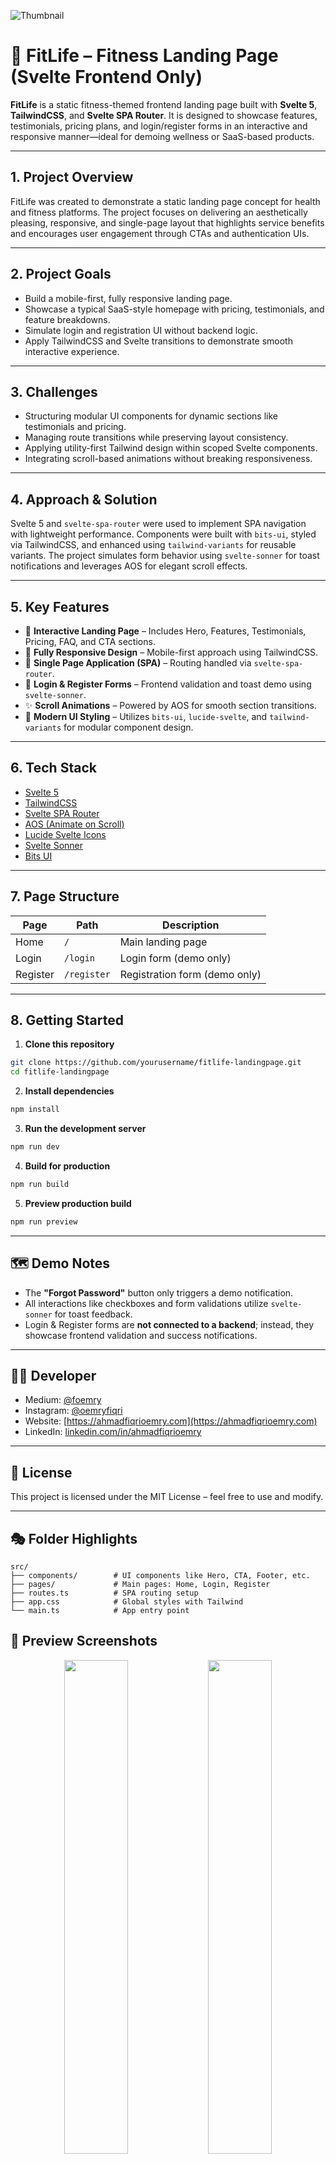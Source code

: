 ![Thumbnail](./public/thumbnail_fitlife.png)

# 💪 FitLife – Fitness Landing Page (Svelte Frontend Only)

**FitLife** is a static fitness-themed frontend landing page built with **Svelte 5**, **TailwindCSS**, and **Svelte SPA Router**. It is designed to showcase features, testimonials, pricing plans, and login/register forms in an interactive and responsive manner—ideal for demoing wellness or SaaS-based products.

---

## 1. Project Overview

FitLife was created to demonstrate a static landing page concept for health and fitness platforms. The project focuses on delivering an aesthetically pleasing, responsive, and single-page layout that highlights service benefits and encourages user engagement through CTAs and authentication UIs.

---

## 2. Project Goals

- Build a mobile-first, fully responsive landing page.
- Showcase a typical SaaS-style homepage with pricing, testimonials, and feature breakdowns.
- Simulate login and registration UI without backend logic.
- Apply TailwindCSS and Svelte transitions to demonstrate smooth interactive experience.

---

## 3. Challenges

- Structuring modular UI components for dynamic sections like testimonials and pricing.
- Managing route transitions while preserving layout consistency.
- Applying utility-first Tailwind design within scoped Svelte components.
- Integrating scroll-based animations without breaking responsiveness.

---

## 4. Approach & Solution

Svelte 5 and `svelte-spa-router` were used to implement SPA navigation with lightweight performance. Components were built with `bits-ui`, styled via TailwindCSS, and enhanced using `tailwind-variants` for reusable variants. The project simulates form behavior using `svelte-sonner` for toast notifications and leverages AOS for elegant scroll effects.

---

## 5. Key Features

- 🌟 **Interactive Landing Page** – Includes Hero, Features, Testimonials, Pricing, FAQ, and CTA sections.
- 📱 **Fully Responsive Design** – Mobile-first approach using TailwindCSS.
- 🧹 **Single Page Application (SPA)** – Routing handled via `svelte-spa-router`.
- 💬 **Login & Register Forms** – Frontend validation and toast demo using `svelte-sonner`.
- ✨ **Scroll Animations** – Powered by AOS for smooth section transitions.
- 🎨 **Modern UI Styling** – Utilizes `bits-ui`, `lucide-svelte`, and `tailwind-variants` for modular component design.

---

## 6. Tech Stack

- [Svelte 5](https://svelte.dev/)
- [TailwindCSS](https://tailwindcss.com/)
- [Svelte SPA Router](https://github.com/ItalyPaleAle/svelte-spa-router)
- [AOS (Animate on Scroll)](https://michalsnik.github.io/aos/)
- [Lucide Svelte Icons](https://lucide.dev/)
- [Svelte Sonner](https://sonner.emilkowal.ski/svelte)
- [Bits UI](https://ui.bits.build/)

---

## 7. Page Structure

| Page     | Path        | Description                   |
| -------- | ----------- | ----------------------------- |
| Home     | `/`         | Main landing page             |
| Login    | `/login`    | Login form (demo only)        |
| Register | `/register` | Registration form (demo only) |

---

## 8. Getting Started

1. **Clone this repository**

```bash
git clone https://github.com/yourusername/fitlife-landingpage.git
cd fitlife-landingpage
```

2. **Install dependencies**

```bash
npm install
```

3. **Run the development server**

```bash
npm run dev
```

4. **Build for production**

```bash
npm run build
```

5. **Preview production build**

```bash
npm run preview
```

---

## 🗺️ Demo Notes

- The **"Forgot Password"** button only triggers a demo notification.
- All interactions like checkboxes and form validations utilize `svelte-sonner` for toast feedback.
- Login & Register forms are **not connected to a backend**; instead, they showcase frontend validation and success notifications.

---

## 👨‍💼 Developer

- Medium: [@foemry](https://medium.com/@foemry)
- Instagram: [@oemryfiqri](https://instagram.com/oemryfiqri)
- Website: [https://ahmadfiqrioemry.com](https://ahmadfiqrioemry.com)
- LinkedIn: [linkedin.com/in/ahmadfiqrioemry](https://linkedin.com/in/ahmadfiqrioemry)

---

## 📄 License

This project is licensed under the MIT License – feel free to use and modify.

---

## 🎭 Folder Highlights

```
src/
├── components/        # UI components like Hero, CTA, Footer, etc.
├── pages/             # Main pages: Home, Login, Register
├── routes.ts          # SPA routing setup
├── app.css            # Global styles with Tailwind
└── main.ts            # App entry point
```

## 📸 Preview Screenshots

<p align="center">
  <img src="./public/preview1.png" width="45%" />
  <img src="./public/preview2.png" width="45%" />
</p>

![Thumbnail](./public/preview3.png)

<p align="center">
  <img src="./public/preview4.png" width="45%" />
  <img src="./public/preview5.png" width="45%" />
</p>
